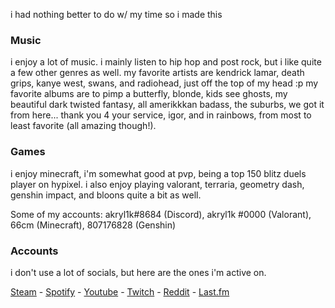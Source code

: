 i had nothing better to do w/ my time so i made this

### Music
i enjoy a lot of music. i mainly listen to hip hop and post rock, but i like quite a few other genres as well. my favorite artists are kendrick lamar, death grips, kanye west, swans, and radiohead, just off the top of my head :p my favorite albums are to pimp a butterfly, blonde, kids see ghosts, my beautiful dark twisted fantasy, all amerikkkan badass, the suburbs, we got it from here... thank you 4 your service, igor, and in rainbows, from most to least favorite (all amazing though!).

### Games
i enjoy minecraft, i'm somewhat good at pvp, being a top 150 blitz duels player on hypixel. i also enjoy playing valorant, terraria, geometry dash, genshin impact, and bloons quite a bit as well.

Some of my accounts: akryl1k#8684 (Discord), akryl1k #0000 (Valorant), 66cm (Minecraft), 807176828 (Genshin)

### Accounts
i don't use a lot of socials, but here are the ones i'm active on.

[Steam](https://steamcommunity.com/id/akryl1kgg/) - [Spotify](https://open.spotify.com/user/31aqcwkiiksmpurjeopcq5jbodle?si=29e89ed984d84211) - [Youtube](https://www.youtube.com/channel/UCoM4LZI2XfGlvh1IQ8qeu-A) - [Twitch](https://www.twitch.tv/akryl1k) - [Reddit](https://www.reddit.com/user/AKRYL1K) - [Last.fm](https://www.last.fm/user/akryl1kreal)

